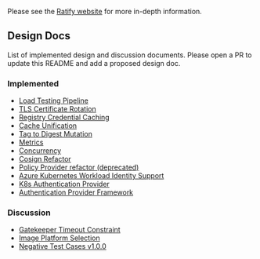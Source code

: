 Please see the [Ratify website](https://ratify.dev/docs/1.0/what-is-ratify)  for more in-depth information.

## Design Docs

List of implemented design and discussion documents. Please open a PR to update this README and add a proposed design doc.

### Implemented

* [Load Testing Pipeline](design/Load%20Testing%20Pipeline.md)
* [TLS Certificate Rotation](design/TLS%20Certificate%20Rotation.md)
* [Registry Credential Caching](design/Registry%20Credential%20Caching.md)
* [Cache Unification](design/Cache%20Unification.md)
* [Tag to Digest Mutation](design/Tag%20to%20Digest%20Mutation.md)
* [Metrics](design/Metrics.md)
* [Concurrency](design/Concurrency.md)
* [Cosign Refactor](design/Cosign%20Refactor.md)
* [Policy Provider refactor (deprecated)](design/Policy%20Provider%20refactor%20(deprecated).md)
* [Azure Kubernetes Workload Identity Support](design/Azure%20Kubernetes%20Workload%20Identity%20AuthProvider.md)
* [K8s Authentication Provider](design/K8s%20Secrets%20AuthProvider.md)
* [Authentication Provider Framework](design/Authentication%20Provider%20Support%20For%20ORAS%20Store.md)
### Discussion

* [Gatekeeper Timeout Constraint](discussion/Gatekeeper%20Timeout%20Constraint.md)
* [Image Platform Selection](discussion/Image%20Platform%20Selection.md)
* [Negative Test Cases v1.0.0](discussion/Negative%20test%20cases%20for%20Ratify.md)
